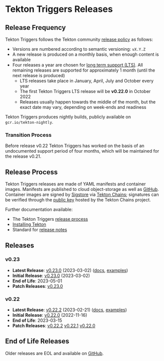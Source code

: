# Tekton Triggers Releases

## Release Frequency

Tekton Triggers follows the Tekton community [release policy][release-policy]
as follows:

- Versions are numbered according to semantic versioning: `vX.Y.Z`
- A new release is produced on a monthly basis, when enough content is available
- Four releases a year are chosen for [long term support (LTS)](https://github.com/tektoncd/community/blob/main/releases.md#support-policy).
  All remaining releases are supported for approximately 1 month (until the next
  release is produced)
    - LTS releases take place in January, April, July and October every year
    - The first Tekton Triggers LTS release will be **v0.22.0** in October 2022
    - Releases usually happen towards the middle of the month, but the exact date
      may vary, depending on week-ends and readiness

Tekton Triggers produces nightly builds, publicly available on
`gcr.io/tekton-nightly`. 

### Transition Process

Before release v0.22 Tekton Triggers has worked on the basis of an undocumented
support period of four months, which will be maintained for the release v0.21.

## Release Process

Tekton Triggers releases are made of YAML manifests and container images.
Manifests are published to cloud object-storage as well as
[GitHub][tekton-triggers-releases]. Container images are signed by
[Sigstore][sigstore] via [Tekton Chains][tekton-chains]; signatures can be
verified through the [public key][chains-public-key] hosted by the Tekton Chains
project.

Further documentation available:

- The Tekton Triggers [release process][tekton-releases-docs]
- [Installing Tekton][tekton-installation]
- Standard for [release notes][release-notes-standards]

## Releases

### v0.23

- **Latest Release**: [v0.23.0][v0-23-0] (2023-03-02) ([docs][v0-23-0-docs], [examples][v0-23-0-examples])
- **Initial Release**: [v0.23.0][v0-23-0] (2023-03-02)
- **End of Life**: 2023-05-01
- **Patch Releases**: [v0.23.0][v0-23-0]

### v0.22

- **Latest Release**: [v0.22.2][v0-22-2] (2023-02-21) ([docs][v0-22-2-docs], [examples][v0-22-2-examples])
- **Initial Release**: [v0.22.0][v0-22-0] (2022-11-16)
- **End of Life**: 2023-03-15
- **Patch Releases**: [v0.22.2][v0-22-2] [v0.22.1][v0-22-1] [v0.22.0][v0-22-0]

## End of Life Releases

Older releases are EOL and available on [GitHub][tekton-triggers-releases].


[release-policy]: https://github.com/tektoncd/community/blob/main/releases.md
[sigstore]: https://sigstore.dev
[tekton-chains]: https://github.com/tektoncd/chains
[tekton-triggers-releases]: https://github.com/tektoncd/triggers/releases
[chains-public-key]: https://github.com/tektoncd/chains/blob/main/tekton.pub
[tekton-releases-docs]: tekton/README.md
[tekton-installation]: docs/install.md
[release-notes-standards]:
    https://github.com/tektoncd/community/blob/main/standards.md#release-notes

[v0-21-0]: https://github.com/tektoncd/triggers/releases/tag/v0.21.0
[v0-21-0-docs]: https://github.com/tektoncd/triggers/tree/v0.21.0/docs#tekton-triggers
[v0-21-0-examples]: https://github.com/tektoncd/triggers/tree/v0.21.0/examples#examples
[v0-22-0]: https://github.com/tektoncd/triggers/releases/tag/v0.21.0
[v0-22-1]: https://github.com/tektoncd/triggers/releases/tag/v0.22.1
[v0-22-1-docs]: https://github.com/tektoncd/triggers/tree/v0.22.1/docs#tekton-triggers
[v0-22-1-examples]: https://github.com/tektoncd/triggers/tree/v0.22.1/examples#examples
[v0-22-2]: https://github.com/tektoncd/triggers/releases/tag/v0.22.2
[v0-22-2-docs]: https://github.com/tektoncd/triggers/tree/v0.22.2/docs#tekton-triggers
[v0-22-2-examples]: https://github.com/tektoncd/triggers/tree/v0.22.2/examples#examples
[v0-23-0]: https://github.com/tektoncd/triggers/releases/tag/v0.23.0
[v0-23-0-docs]: https://github.com/tektoncd/triggers/tree/v0.23.0/docs#tekton-triggers
[v0-23-0-examples]: https://github.com/tektoncd/triggers/tree/v0.23.0/examples#examples

